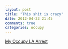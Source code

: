 ```yaml
---
layout: post
title: "This shit is crazy"
date: 2012-04-23 21:45
comments: true
categories: occupy
---
```


[My Occupy LA Arrest](http://myoccupylaarrest.blogspot.com.au/2011/12/my-occupy-la-arrest-by-patrick-meighan.html)

